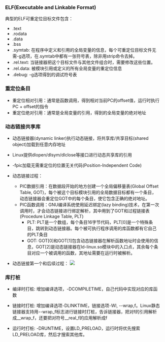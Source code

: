 ### ELF(Executable and Linkable Format)
典型的ELF可重定位目标文件包含：
* .text
* .rodata
* .data
* .bss
* .symtab: 在程序中定义和引用的全局变量的信息，每个可重定位目标文件无需-g选项，在.symtab中都有一张符号表，除非用strip命令去掉。
* .rel.text: 当链接器把这个目标文件与其他文件组合时，需要修改这些位置。
* .rel.data: 被模块引用或定义的所有全局变量的重定位信息
* .debug: -g选项得到的调试符号表

### 重定位条目
* 重定位相对引用：通常是函数调用，得到相对当前PC的offset值，运行时执行PC + offset的指令
* 重定位绝对引用：通常是全局变量的引用，得到的全局变量的绝对地址

### 动态链接共享库
* 动态链接器(dynamic linker)执行动态链接，将共享库/共享目标(shared object)加载到任意内存地址
* Linux提供dlopen/dlsym/dlclose等接口进行动态共享库的引用
* -fpic加载无需重定位的位置无关代码(Position-Independent Code)
* 动态链接过程：
    * PIC数据引用：在数据段开始的地方创建一个全局偏移量表(Global Offset Table, GOT)，每个被这个目标模块引用的全局数据目标都有一个条目，动态链接器会重定位GOT中的每个条目，使它包含正确的绝对地址。
    * PIC函数调用：GNU编译系统使用延迟绑定(lazy binding)技术，在第一次调用时，才会动态链接进行绑定解析，其中用到了GOT和过程链接表(Procedure Linkage Table, PLT)
        * PLT: PLT是一个数组，每个条目16字节代码，PLT[0]是一个特殊条目，跳转到动态链接器。每个被可执行程序调用的库函数都有它自己的PLT条目
        * GOT: GOT[0]和GOT[1]包含动态链接器在解析函数地址时会使用的信息，GOT[2]是动态链接器在ld-linux.so模块中的入口点，其余每个条目对应一个被调用的函数，其地址需要在运行时被解析。

* 动态链接第一个和后续过程：
    <image src="pic-function-call.png" align=center/>


### 库打桩
* 编译时打桩: 增加编译选项，-DCOMPILETIME，自己代码中实现对应的库函数

* 链接时打桩: 增加编译选项-DLINKTIME，链接选项-Wl, --wrap,f。Linux静态链接器支持用--wrap_f标志进行链接时打桩，告诉链接器，把对f的引用解析成__wrap_f，还要把对符号__real_f的应用解析成f

* 运行时打桩: -DRUNTIME，设置LD_PRELOAD，运行时将优先搜索LD_PRELOAD库，然后才搜索其他库。